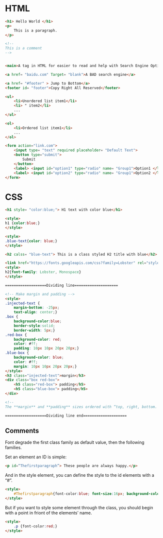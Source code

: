 

# HTML



```html
<h1> Hello World </h1>	
<p>
    This is a paragraph.
</p>

<!--
This is a comment
-->


<main>A tag in HTML for easier to read and help with Search Engine Optimization</main>

<a href= "baidu.com" Target= "blank">A BAD search engine</a>

<a href= "#footer" > Jump to Bottom</a>
<footer id= "footer">Copy Right All Reserved</footer>

<ul>
    <li>Unordered list item1</li>
    <li> " item2</li>
    ...
</ul>

<ol>
    <li>Ordered list item1</li>
    ...
</ol>

<form action="link.com">
    <input type= "text" required placeholder= "Default Text">
    <button type="submit">
        Submit
    </button>
    <label> <input id="option1" type="radio" name= "Group1">Option1 </label> 
    <label> <input id="option2" type="radio" name= "Group1">Option2 </label>
</form>
```

# CSS

```html
<h1 style= "color:blue;"> H1 text with color blue</h1>

<style>
h1 {color:blue;}
</style>

<style>
.blue-text{color: blue;}
</style>

<h2 calss= "blue-text"> This is a class styled H2 title with blue</h2>

<link href="https://fonts.googleapis.com/css?family=Lobster" rel="stylesheet" type='text/css'>
<style>
h2{font-family: Lobster, Monospace}
</style>

===================Dividing line====================

<!-- Make margin and padding -->
<style>
.injected-text {
    margin-bottom: -25px; 
    text-align: center;}
.box {
    background-color:blue; 
    border-style:solid; 
    border-width: 5px;}
.red-box {
    background-color: red;
    color: #ff;
    padding: 10px 10px 20px 20px;}
.blue-box {
    background-color: blue;
    color: #ff;
    margin: 10px 10px 20px 20px;}
</style>
<h3 class="injected-text">margin</h3>
<div class="box red-box">
	<h5 class="red-box"> padding</h5>
	<h5 class="blue-box"> padding</h5>
</div>

<!--
The **margin** and **padding** sizes ordered with “top, right, bottom. left”. -->

===================Dividing line end====================


```

## Comments

Font degrade the first class family as default value, then the  following families.

Set an element an ID is simple:

```html
<p id=“Thefirstparagraph”> These people are always happy.</p>
```

And in the style element, you can define the style to the id elements with a “#”.

```html
<style>
    #Thefirstparagraph{font-color:blue; font-size:16px; background-color: gray;}
</style>
```

But if you want to style some element through the class, you should begin with a point in friont of the elements’ name.

```html
<style>
    .p {font-color:red;}
</style>
```

